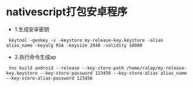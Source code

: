 nativescript打包安卓程序
=========
+ 1.生成安卓密钥
```
 keytool -genkey -v -keystore my-release-key.keystore -alias alias_name -keyalg RSA -keysize 2048 -validity 10000
```
+ 2.执行命令生成ap
```
 tns build android --release --key-store-path /home/ralap/my-release-key.keystore --key-store-password 123456 --key-store-alias alias_name  --key-store-alias-password 123456
```
